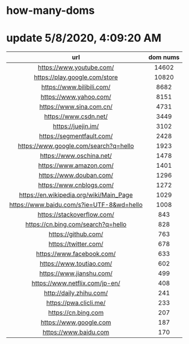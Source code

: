 # how-many-doms

# update 5/8/2020, 4:09:20 AM

url | dom nums
:-: | :-:
https://www.youtube.com/ | 14602
https://play.google.com/store | 10820
https://www.bilibili.com/ | 8682
https://www.yahoo.com/ | 8151
https://www.sina.com.cn/ | 4731
https://www.csdn.net/ | 3449
https://juejin.im/ | 3102
https://segmentfault.com/ | 2428
https://www.google.com/search?q=hello | 1923
https://www.oschina.net/ | 1478
https://www.amazon.com/ | 1401
https://www.douban.com/ | 1296
https://www.cnblogs.com/ | 1272
https://en.wikipedia.org/wiki/Main_Page | 1029
https://www.baidu.com/s?ie=UTF-8&wd=hello | 1008
https://stackoverflow.com/ | 843
https://cn.bing.com/search?q=hello | 828
https://github.com/ | 763
https://twitter.com/ | 678
https://www.facebook.com/ | 633
https://www.toutiao.com/ | 602
https://www.jianshu.com/ | 499
https://www.netflix.com/jp-en/ | 408
http://daily.zhihu.com/ | 241
https://pwa.clicli.me/ | 233
https://cn.bing.com | 207
https://www.google.com | 187
https://www.baidu.com | 170
